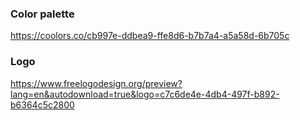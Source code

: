 ### Color palette

https://coolors.co/cb997e-ddbea9-ffe8d6-b7b7a4-a5a58d-6b705c

### Logo

https://www.freelogodesign.org/preview?lang=en&autodownload=true&logo=c7c6de4e-4db4-497f-b892-b6364c5c2800
